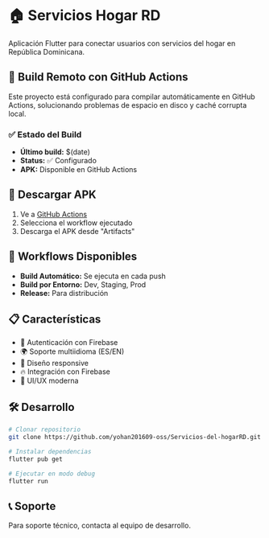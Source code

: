 # 🏠 Servicios Hogar RD

Aplicación Flutter para conectar usuarios con servicios del hogar en República Dominicana.

## 🚀 Build Remoto con GitHub Actions

Este proyecto está configurado para compilar automáticamente en GitHub Actions, solucionando problemas de espacio en disco y caché corrupta local.

### ✅ Estado del Build
- **Último build:** $(date)
- **Status:** ✅ Configurado
- **APK:** Disponible en GitHub Actions

## 📱 Descargar APK

1. Ve a [GitHub Actions](https://github.com/yohan201609-oss/Servicios-del-hogarRD/actions)
2. Selecciona el workflow ejecutado
3. Descarga el APK desde "Artifacts"

## 🔧 Workflows Disponibles

- **Build Automático:** Se ejecuta en cada push
- **Build por Entorno:** Dev, Staging, Prod
- **Release:** Para distribución

## 📋 Características

- 🔐 Autenticación con Firebase
- 🌍 Soporte multiidioma (ES/EN)
- 📱 Diseño responsive
- 🔥 Integración con Firebase
- 🎨 UI/UX moderna

## 🛠️ Desarrollo

```bash
# Clonar repositorio
git clone https://github.com/yohan201609-oss/Servicios-del-hogarRD.git

# Instalar dependencias
flutter pub get

# Ejecutar en modo debug
flutter run
```

## 📞 Soporte

Para soporte técnico, contacta al equipo de desarrollo.